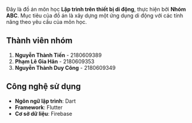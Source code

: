 Đây là đồ án môn học **Lập trình trên thiết bị di động**, thực hiện bởi **Nhóm ABC**. Mục tiêu của đồ án là xây dựng một ứng dụng di động với các tính năng theo yêu cầu của môn học.  

## Thành viên nhóm
1. **Nguyễn Thành Tiến** - 2180609389
2. **Phạm Lê Gia Hân** - 2180609353
3. **Nguyễn Thành Duy Công** - 2180609349

## Công nghệ sử dụng
- **Ngôn ngữ lập trình**: Dart  
- **Framework**: Flutter  
- **Cơ sở dữ liệu**: Firebase

